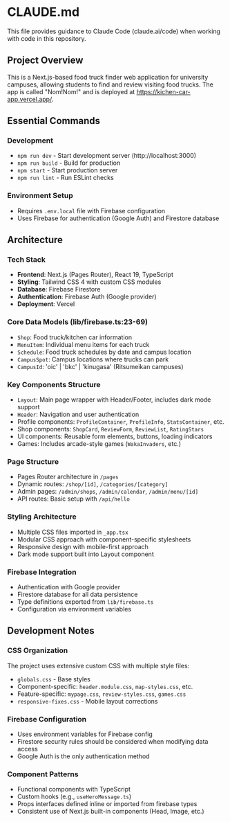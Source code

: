 # CLAUDE.md

This file provides guidance to Claude Code (claude.ai/code) when working with code in this repository.

## Project Overview

This is a Next.js-based food truck finder web application for university campuses, allowing students to find and review visiting food trucks. The app is called "Nom!Nom!" and is deployed at https://kichen-car-app.vercel.app/.

## Essential Commands

### Development
- `npm run dev` - Start development server (http://localhost:3000)
- `npm run build` - Build for production
- `npm start` - Start production server
- `npm run lint` - Run ESLint checks

### Environment Setup
- Requires `.env.local` file with Firebase configuration
- Uses Firebase for authentication (Google Auth) and Firestore database

## Architecture

### Tech Stack
- **Frontend**: Next.js (Pages Router), React 19, TypeScript
- **Styling**: Tailwind CSS 4 with custom CSS modules
- **Database**: Firebase Firestore
- **Authentication**: Firebase Auth (Google provider)
- **Deployment**: Vercel

### Core Data Models (lib/firebase.ts:23-69)
- `Shop`: Food truck/kitchen car information
- `MenuItem`: Individual menu items for each truck
- `Schedule`: Food truck schedules by date and campus location
- `CampusSpot`: Campus locations where trucks can park
- `CampusId`: 'oic' | 'bkc' | 'kinugasa' (Ritsumeikan campuses)

### Key Components Structure
- `Layout`: Main page wrapper with Header/Footer, includes dark mode support
- `Header`: Navigation and user authentication
- Profile components: `ProfileContainer`, `ProfileInfo`, `StatsContainer`, etc.
- Shop components: `ShopCard`, `ReviewForm`, `ReviewList`, `RatingStars`
- UI components: Reusable form elements, buttons, loading indicators
- Games: Includes arcade-style games (`WakaInvaders`, etc.)

### Page Structure
- Pages Router architecture in `/pages`
- Dynamic routes: `/shop/[id]`, `/categories/[category]`
- Admin pages: `/admin/shops`, `/admin/calendar`, `/admin/menu/[id]`
- API routes: Basic setup with `/api/hello`

### Styling Architecture
- Multiple CSS files imported in `_app.tsx`
- Modular CSS approach with component-specific stylesheets
- Responsive design with mobile-first approach
- Dark mode support built into Layout component

### Firebase Integration
- Authentication with Google provider
- Firestore database for all data persistence
- Type definitions exported from `lib/firebase.ts`
- Configuration via environment variables

## Development Notes

### CSS Organization
The project uses extensive custom CSS with multiple style files:
- `globals.css` - Base styles
- Component-specific: `header.module.css`, `map-styles.css`, etc.
- Feature-specific: `mypage.css`, `review-styles.css`, `games.css`
- `responsive-fixes.css` - Mobile layout corrections

### Firebase Configuration
- Uses environment variables for Firebase config
- Firestore security rules should be considered when modifying data access
- Google Auth is the only authentication method

### Component Patterns
- Functional components with TypeScript
- Custom hooks (e.g., `useHeroMessage.ts`)
- Props interfaces defined inline or imported from firebase types
- Consistent use of Next.js built-in components (Head, Image, etc.)